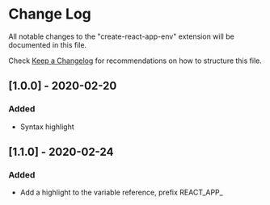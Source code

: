 # Change Log

All notable changes to the "create-react-app-env" extension will be documented in this file.

Check [Keep a Changelog](http://keepachangelog.com/) for recommendations on how to structure this file.

## [1.0.0] - 2020-02-20

### Added

- Syntax highlight

## [1.1.0] - 2020-02-24

### Added 

- Add a highlight to the variable reference, prefix REACT_APP_
